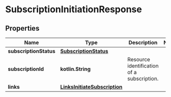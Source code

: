 
# SubscriptionInitiationResponse

## Properties
Name | Type | Description | Notes
------------ | ------------- | ------------- | -------------
**subscriptionStatus** | [**SubscriptionStatus**](SubscriptionStatus.md) |  | 
**subscriptionId** | **kotlin.String** | Resource identification of a subscription. | 
**links** | [**LinksInitiateSubscription**](LinksInitiateSubscription.md) |  | 



